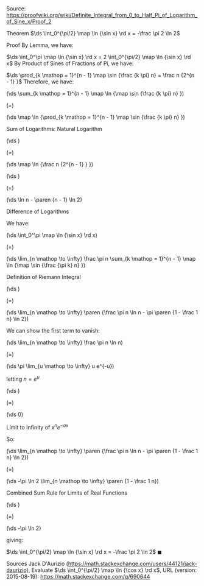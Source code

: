 # 

Source: https://proofwiki.org/wiki/Definite_Integral_from_0_to_Half_Pi_of_Logarithm_of_Sine_x/Proof_2

Theorem
$\ds \int_0^{\pi/2} \map \ln {\sin x} \rd x = -\frac \pi 2 \ln 2$


Proof
By Lemma, we have: 

$\ds \int_0^\pi \map \ln {\sin x} \rd x = 2 \int_0^{\pi/2} \map \ln {\sin x} \rd x$
By Product of Sines of Fractions of Pi, we have: 

$\ds \prod_{k \mathop = 1}^{n - 1} \map \sin {\frac {k \pi} n} = \frac n {2^{n - 1} }$
Therefore, we have: 














\(\ds \sum_{k \mathop = 1}^{n - 1} \map \ln {\map \sin {\frac {k \pi} n} }\)

\(=\)







\(\ds \map \ln {\prod_{k \mathop = 1}^{n - 1} \map \sin {\frac {k \pi} n} }\)





Sum of Logarithms: Natural Logarithm














\(\ds \)

\(=\)







\(\ds \map \ln {\frac n {2^{n - 1} } }\)




















\(\ds \)

\(=\)







\(\ds \ln n - \paren {n - 1} \ln 2\)





Difference of Logarithms



We have: 














\(\ds \int_0^\pi \map \ln {\sin x} \rd x\)

\(=\)







\(\ds \lim_{n \mathop \to \infty} \frac \pi n \sum_{k \mathop = 1}^{n - 1} \map \ln {\map \sin {\frac {\pi k} n} }\)





Definition of Riemann Integral














\(\ds \)

\(=\)







\(\ds \lim_{n \mathop \to \infty} \paren {\frac \pi n \ln n - \pi \paren {1 - \frac 1 n} \ln 2}\)









We can show the first term to vanish: 














\(\ds \lim_{n \mathop \to \infty} \frac \pi n \ln n\)

\(=\)







\(\ds \pi \lim_{u \mathop \to \infty} u e^{-u}\)





letting $n = e^u$














\(\ds \)

\(=\)







\(\ds 0\)





Limit to Infinity of $x^n e^{-a x}$



So: 














\(\ds \lim_{n \mathop \to \infty} \paren {\frac \pi n \ln n - \pi \paren {1 - \frac 1 n} \ln 2}\)

\(=\)







\(\ds -\pi \ln 2 \lim_{n \mathop \to \infty} \paren {1 - \frac 1 n}\)





Combined Sum Rule for Limits of Real Functions














\(\ds \)

\(=\)







\(\ds -\pi \ln 2\)









giving:

$\ds \int_0^{\pi/2} \map \ln {\sin x} \rd x = -\frac \pi 2 \ln 2$
$\blacksquare$


Sources
Jack D'Aurizio (https://math.stackexchange.com/users/44121/jack-daurizio), Evaluate $\ds \int_0^{\pi/2} \map \ln {\cos x} \rd x$, URL (version: 2015-08-19): https://math.stackexchange.com/q/690644




